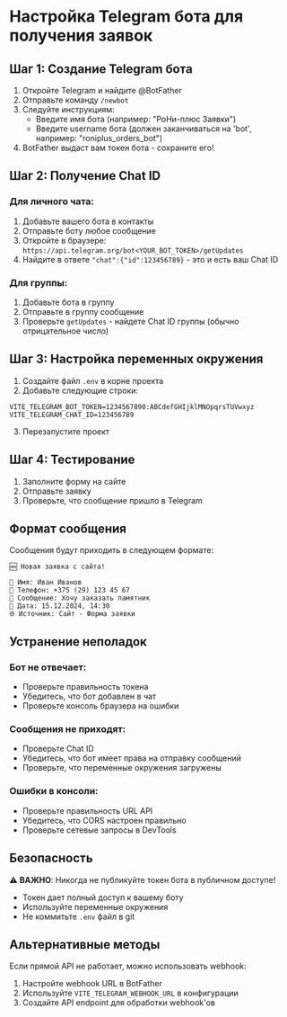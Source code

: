 # Настройка Telegram бота для получения заявок

## Шаг 1: Создание Telegram бота

1. Откройте Telegram и найдите @BotFather
2. Отправьте команду `/newbot`
3. Следуйте инструкциям:
   - Введите имя бота (например: "РоНи-плюс Заявки")
   - Введите username бота (должен заканчиваться на 'bot', например: "roniplus_orders_bot")
4. BotFather выдаст вам токен бота - сохраните его!

## Шаг 2: Получение Chat ID

### Для личного чата:
1. Добавьте вашего бота в контакты
2. Отправьте боту любое сообщение
3. Откройте в браузере: `https://api.telegram.org/bot<YOUR_BOT_TOKEN>/getUpdates`
4. Найдите в ответе `"chat":{"id":123456789}` - это и есть ваш Chat ID

### Для группы:
1. Добавьте бота в группу
2. Отправьте в группу сообщение
3. Проверьте `getUpdates` - найдете Chat ID группы (обычно отрицательное число)

## Шаг 3: Настройка переменных окружения

1. Создайте файл `.env` в корне проекта
2. Добавьте следующие строки:

```env
VITE_TELEGRAM_BOT_TOKEN=1234567890:ABCdefGHIjklMNOpqrsTUVwxyz
VITE_TELEGRAM_CHAT_ID=123456789
```

3. Перезапустите проект

## Шаг 4: Тестирование

1. Заполните форму на сайте
2. Отправьте заявку
3. Проверьте, что сообщение пришло в Telegram

## Формат сообщения

Сообщения будут приходить в следующем формате:

```
🆕 Новая заявка с сайта!

👤 Имя: Иван Иванов
📱 Телефон: +375 (29) 123 45 67
💬 Сообщение: Хочу заказать памятник
📅 Дата: 15.12.2024, 14:30
🌐 Источник: Сайт - Форма заявки
```

## Устранение неполадок

### Бот не отвечает:
- Проверьте правильность токена
- Убедитесь, что бот добавлен в чат
- Проверьте консоль браузера на ошибки

### Сообщения не приходят:
- Проверьте Chat ID
- Убедитесь, что бот имеет права на отправку сообщений
- Проверьте, что переменные окружения загружены

### Ошибки в консоли:
- Проверьте правильность URL API
- Убедитесь, что CORS настроен правильно
- Проверьте сетевые запросы в DevTools

## Безопасность

⚠️ **ВАЖНО**: Никогда не публикуйте токен бота в публичном доступе!
- Токен дает полный доступ к вашему боту
- Используйте переменные окружения
- Не коммитьте `.env` файл в git

## Альтернативные методы

Если прямой API не работает, можно использовать webhook:
1. Настройте webhook URL в BotFather
2. Используйте `VITE_TELEGRAM_WEBHOOK_URL` в конфигурации
3. Создайте API endpoint для обработки webhook'ов 
